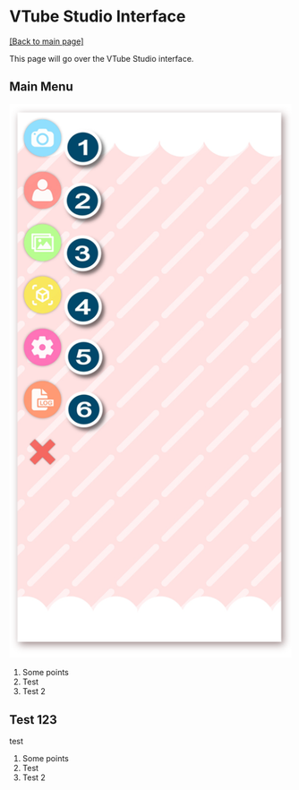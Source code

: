 # VTube Studio Interface

[\[Back to main page\]](https://denchisoft.github.io/)

This page will go over the VTube Studio interface.

## Main Menu

![Screenshot 1](../images/vts_doc_screenshots/screenshot_1.png "Live2D Expandable Application")

1. Some points
2. Test
3. Test 2

## Test 123

test 

1. Some points
2. Test
3. Test 2

